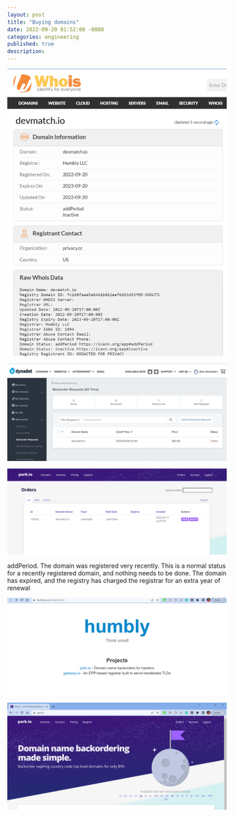 ```yaml
---
layout: post
title: "Buying domains"
date: 2022-09-20 01:52:00 -0800
categories: engineering
published: true
description:
---
```



![](2022-09-20-13-53-58.png)

![](2022-09-20-13-54-17.png)


![](2022-09-20-13-54-32.png)


addPeriod. The domain was registered very recently. This is a normal status for a recently registered domain, and nothing needs to be done. The domain has expired, and the registry has charged the registrar for an extra year of renewal

![](2022-09-20-13-55-48.png)

![](2022-09-20-13-56-33.png)
